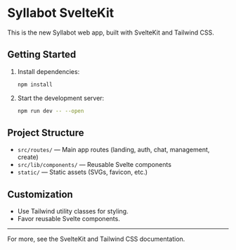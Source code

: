 # Syllabot SvelteKit

This is the new Syllabot web app, built with SvelteKit and Tailwind CSS. 

## Getting Started

1. Install dependencies:
   ```sh
   npm install
   ```
2. Start the development server:
   ```sh
   npm run dev -- --open
   ```

## Project Structure
- `src/routes/` — Main app routes (landing, auth, chat, management, create)
- `src/lib/components/` — Reusable Svelte components
- `static/` — Static assets (SVGs, favicon, etc.)

## Customization
- Use Tailwind utility classes for styling.
- Favor reusable Svelte components.

---

For more, see the SvelteKit and Tailwind CSS documentation.
